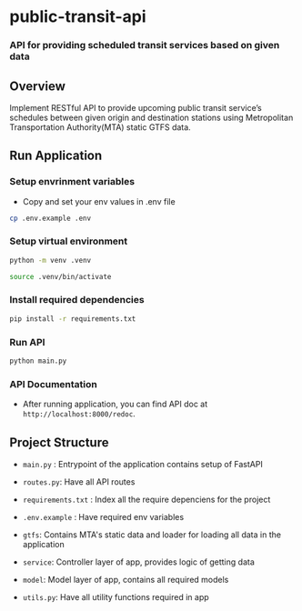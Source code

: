 # public-transit-api

### API for providing scheduled transit services based on given data

## Overview
Implement RESTful API to provide upcoming public transit service’s schedules between given origin and destination stations using Metropolitan Transportation Authority(MTA) static GTFS data.

## Run Application

### Setup envrinment variables

- Copy and set your env values in .env file


```sh
cp .env.example .env
```

### Setup virtual environment

```sh
python -m venv .venv

source .venv/bin/activate
```

### Install required dependencies

```sh
pip install -r requirements.txt
```

### Run API

```sh
python main.py
```

### API Documentation

- After running application, you can find API doc at `http://localhost:8000/redoc`.

## Project Structure

- `main.py` : Entrypoint of the application contains setup of FastAPI

- `routes.py`: Have all API routes

- `requirements.txt` : Index all the require depenciens for the project

- `.env.example` : Have required env variables

- `gtfs`: Contains MTA's static data and loader for loading all data in the application

- `service`: Controller layer of app, provides logic of getting data

- `model`: Model layer of app, contains all required models

- `utils.py`: Have all utility functions required in app